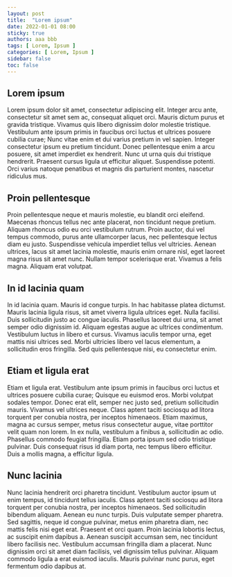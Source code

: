 ```yaml
---
layout: post
title:  "Lorem ipsum"
date: 2022-01-01 08:00
sticky: true
authors: aaa bbb
tags: [ Lorem, Ipsum ]
categories: [ Lorem, Ipsum ]
sidebar: false
toc: false
---
```



## Lorem ipsum

Lorem ipsum dolor sit amet, consectetur adipiscing elit. Integer arcu ante, consectetur sit amet sem ac, consequat aliquet orci. Mauris dictum purus et gravida tristique. Vivamus quis libero dignissim dolor molestie tristique. Vestibulum ante ipsum primis in faucibus orci luctus et ultrices posuere cubilia curae; Nunc vitae enim et dui varius pretium in vel sapien. Integer consectetur ipsum eu pretium tincidunt. Donec pellentesque enim a arcu posuere, sit amet imperdiet ex hendrerit. Nunc ut urna quis dui tristique hendrerit. Praesent cursus ligula ut efficitur aliquet. Suspendisse potenti. Orci varius natoque penatibus et magnis dis parturient montes, nascetur ridiculus mus.

## Proin pellentesque
Proin pellentesque neque et mauris molestie, eu blandit orci eleifend. Maecenas rhoncus tellus nec ante placerat, non tincidunt neque pretium. Aliquam rhoncus odio eu orci vestibulum rutrum. Proin auctor, dui vel tempus commodo, purus ante ullamcorper lacus, nec pellentesque lectus diam eu justo. Suspendisse vehicula imperdiet tellus vel ultricies. Aenean ultrices, lacus sit amet lacinia molestie, mauris enim ornare nisl, eget laoreet magna risus sit amet nunc. Nullam tempor scelerisque erat. Vivamus a felis magna. Aliquam erat volutpat.

## In id lacinia quam
In id lacinia quam. Mauris id congue turpis. In hac habitasse platea dictumst. Mauris lacinia ligula risus, sit amet viverra ligula ultrices eget. Nulla facilisi. Duis sollicitudin justo ac congue iaculis. Phasellus laoreet dui urna, sit amet semper odio dignissim id. Aliquam egestas augue ac ultrices condimentum. Vestibulum luctus in libero et cursus. Vivamus iaculis tempor urna, eget mattis nisi ultrices sed. Morbi ultricies libero vel lacus elementum, a sollicitudin eros fringilla. Sed quis pellentesque nisi, eu consectetur enim.

## Etiam et ligula erat
Etiam et ligula erat. Vestibulum ante ipsum primis in faucibus orci luctus et ultrices posuere cubilia curae; Quisque eu euismod eros. Morbi volutpat sodales tempor. Donec erat elit, semper nec justo sed, pretium sollicitudin mauris. Vivamus vel ultrices neque. Class aptent taciti sociosqu ad litora torquent per conubia nostra, per inceptos himenaeos. Etiam maximus, magna ac cursus semper, metus risus consectetur augue, vitae porttitor velit quam non lorem. In ex nulla, vestibulum a finibus a, sollicitudin ac odio. Phasellus commodo feugiat fringilla. Etiam porta ipsum sed odio tristique pulvinar. Duis consequat risus id diam porta, nec tempus libero efficitur. Duis a mollis magna, a efficitur ligula.

## Nunc lacinia
Nunc lacinia hendrerit orci pharetra tincidunt. Vestibulum auctor ipsum ut enim tempus, id tincidunt tellus iaculis. Class aptent taciti sociosqu ad litora torquent per conubia nostra, per inceptos himenaeos. Sed sollicitudin bibendum aliquam. Aenean eu nunc turpis. Duis vulputate semper pharetra. Sed sagittis, neque id congue pulvinar, metus enim pharetra diam, nec mattis felis nisi eget erat. Praesent et orci quam. Proin lacinia lobortis lectus, ac suscipit enim dapibus a. Aenean suscipit accumsan sem, nec tincidunt libero facilisis nec. Vestibulum accumsan fringilla diam a placerat. Nunc dignissim orci sit amet diam facilisis, vel dignissim tellus pulvinar. Aliquam commodo ligula a erat euismod iaculis. Mauris pulvinar nunc purus, eget fermentum odio dapibus at.
